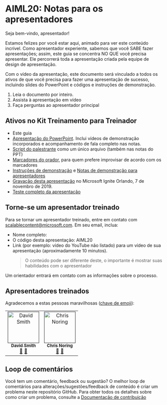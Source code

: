 # <a name="aiml20-notes-for-presenters"></a>AIML20: Notas para os apresentadores

Seja bem-vindo, apresentador! 

Estamos felizes por você estar aqui, animado para ver este conteúdo incrível. Como apresentador experiente, sabemos que você SABE fazer apresentações; assim, este guia se concentra NO QUE você precisa apresentar. Ele percorrerá toda a apresentação criada pela equipe de design de apresentação. 

Com o vídeo da apresentação, este documento será vinculado a todos os ativos de que você precisa para fazer uma apresentação de sucesso, incluindo slides do PowerPoint e códigos e instruções de demonstração.

1.  Leia o documento por inteiro.
2.  Assista à apresentação em vídeo
3.  Faça perguntas ao apresentador principal

## <a name="assets-in-train-the-trainer-kit"></a>Ativos no Kit Treinamento para Treinador

- Este guia
- [Apresentação do PowerPoint](presentations.md). Inclui vídeos de demonstração incorporados e acompanhamento de fala completo nas notas.
- [Script do palestrante](speaker-notes.md) como um único arquivo (também nas notas do PPT)
- [Marcadores do orador](speaker-notes-bullets.md), para quem prefere improvisar de acordo com os marcadores
- [Instruções de demonstração](README.md#Demonstrations) e [Notas de demonstração para apresentadores](demo-instructions.md)
- [Gravação desta apresentação](https://myignite.techcommunity.microsoft.com/sessions/82987?source=sessions) no Microsoft Ignite Orlando, 7 de novembro de 2019.
- [Teste completo da apresentação](https://youtu.be/jRO-5g-HYuU) 

## <a name="become-a-trained-presenter"></a>Torne-se um apresentador treinado

Para se tornar um apresentador treinado, entre em contato com [scalablecontent@microsoft.com](mailto:scalablecontent@microsoft.com). Em seu email, inclua:

- Nome completo:
- O código desta apresentação: AIML20
- Link (por exemplo: vídeo do YouTube não listado) para um vídeo de sua apresentação (aproximadamente 10 minutos). 
  > O conteúdo pode ser diferente deste, o importante é mostrar suas habilidades com o apresentador

Um orientador entrará em contato com as informações sobre o processo.

## <a name="trained-presenters"></a>Apresentadores treinados

Agradecemos a estas pessoas maravilhosas ([chave de emoji](https://allcontributors.org/docs/en/emoji-key)):

<!-- ALL-CONTRIBUTORS-LIST:START - Do not remove or modify this section -->
<!-- prettier-ignore -->

<table>
<tr>
    <td align="center"><a href="">
        <img src="https://avatars0.githubusercontent.com/u/152948?s=460&v=4" width="100px;" alt="David Smith"/><br />
        <sub><b>David Smith</b></sub></a><br />
            <a href="https://github.com/microsoft/ignite-learning-paths/commits?author=revodavid" title="Documentação da">📢</a>
            <a href="https://github.com/microsoft/ignite-learning-paths-training-aiml/commits?author=revodavid" title="palestra">📖</a> 
    </td>
    <td align="center"><a href="">
        <img src="https://avatars2.githubusercontent.com/u/4598064?s=460&v=4" width="100px;" alt="Chris Noring"/><br />
        <sub><b>Chris Noring</b></sub></a><br />
            <a href="https://github.com/neilpeterson/ignite-tour-fy20/commits?author=neilpeterson" title="palestra">🎨</a>
            <a href="https://github.com/neilpeterson/ignite-tour-fy20/commits?author=neilpeterson" title="design">📖</a> 
    </td>
</tr></table>

<!-- ALL-CONTRIBUTORS-LIST:END -->

## <a name="feedback-loop"></a>Loop de comentários

Você tem um comentário, feedback ou sugestão? O melhor loop de comentários para alterações/sugestões/feedback de conteúdo é criar um problema neste repositório GitHub. Para obter todos os detalhes sobre como criar um problema, consulte a [Documentação de contribuição](https://github.com/microsoft/ignite-learning-paths/blob/master/contributing.md)

